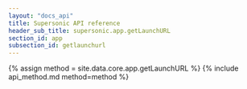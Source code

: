 ```yaml
---
layout: "docs_api"
title: Supersonic API reference
header_sub_title: supersonic.app.getLaunchURL
section_id: app
subsection_id: getlaunchurl
---
```


{% assign method = site.data.core.app.getLaunchURL %}
{% include api_method.md method=method %}
